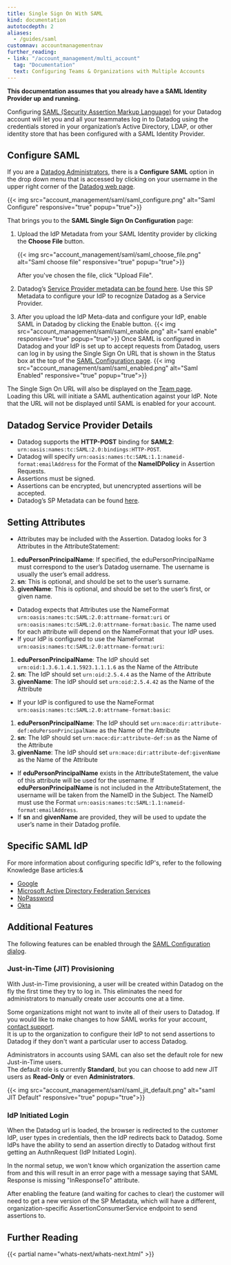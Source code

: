 ```yaml
---
title: Single Sign On With SAML
kind: documentation
autotocdepth: 2
aliases:
  - /guides/saml
customnav: accountmanagementnav
further_reading:
- link: "/account_management/multi_account"
  tag: "Documentation"
  text: Configuring Teams & Organizations with Multiple Accounts
---
```


**This documentation assumes that you already have a SAML Identity Provider up and running.**

Configuring [SAML (Security Assertion Markup Language)](http://en.wikipedia.org/wiki/Security_Assertion_Markup_Language) for your Datadog account will let you and all your teammates log in to Datadog using the credentials stored in your organization’s Active Directory, LDAP, or other identity store that has been configured with a SAML Identity Provider.

## Configure SAML

If you are a [Datadog Administrators](/account_management/team/#datadog-user-roles), there is a **Configure SAML** option in the drop down menu that is accessed by clicking on your username in the upper right corner of the [Datadog web page](https://app.datadoghq.com/saml/saml_setup).

{{< img src="account_management/saml/saml_configure.png" alt="Saml Configure" responsive="true" popup="true">}}

That brings you to the **SAML Single Sign On Configuration** page:

1.  Upload the IdP Metadata from your SAML Identity provider by clicking the **Choose File** button.

    {{< img src="account_management/saml/saml_choose_file.png" alt="Saml choose file" responsive="true" popup="true">}}

    After you've chosen the file, click "Upload File".

2. Datadog’s [Service Provider metadata can be found here](https://app.datadoghq.com/account/saml/metadata.xml). Use this SP Metadata to configure your IdP to recognize Datadog as a Service Provider.

3. After you upload the IdP Meta-data and configure your IdP, enable SAML in Datadog by clicking the Enable button.
{{< img src="account_management/saml/saml_enable.png" alt="saml enable" responsive="true" popup="true">}}
Once SAML is configured in Datadog and your IdP is set up to accept requests from Datadog, users can log in by using the Single Sign On URL that is shown in the Status box at the top of the [SAML Configuration page](https://app.datadoghq.com/saml/saml_setup).
{{< img src="account_management/saml/saml_enabled.png" alt="Saml Enabled" responsive="true" popup="true">}}

The Single Sign On URL will also be displayed on the [Team page](https://app.datadoghq.com/account/team).  
Loading this URL will initiate a SAML authentication against your IdP. Note that the URL will not be displayed until SAML is enabled for your account.

## Datadog Service Provider Details


* Datadog supports the **HTTP-POST** binding for **SAML2**:
`urn:oasis:names:tc:SAML:2.0:bindings:HTTP-POST`.
* Datadog will specify `urn:oasis:names:tc:SAML:1.1:nameid-format:emailAddress` for the Format of the **NameIDPolicy** in Assertion Requests.
* Assertions must be signed.
* Assertions can be encrypted, but unencrypted assertions will be accepted.
* Datadog’s SP Metadata can be found [here](https://app.datadoghq.com/account/saml/metadata.xml).

##  Setting Attributes

* Attributes may be included with the Assertion. Datadog looks for 3 Attributes in the AttributeStatement:
1. **eduPersonPrincipalName**: If specified, the eduPersonPrincipalName must correspond to the user’s Datadog username. The username is usually the user’s email address.
2. **sn**: This is optional, and should be set to the user’s surname.
3. **givenName**: This is optional, and should be set to the user’s first, or given name.
* Datadog expects that Attributes use the NameFormat
`urn:oasis:names:tc:SAML:2.0:attrname-format:uri` or `urn:oasis:names:tc:SAML:2.0:attrname-format:basic`. The name used for each attribute will depend on the NameFormat that your IdP uses.
* If your IdP is configured to use the NameFormat `urn:oasis:names:tc:SAML:2.0:attrname-format:uri`:
1. **eduPersonPrincipalName**: The IdP should set `urn:oid:1.3.6.1.4.1.5923.1.1.1.6` as the Name of the Attribute
2. **sn**: The IdP should set `urn:oid:2.5.4.4` as the Name of the Attribute
3. **givenName**: The IdP should set `urn:oid:2.5.4.42` as the Name of the Attribute
* If your IdP is configured to use the NameFormat `urn:oasis:names:tc:SAML:2.0:attrname-format:basic`:
1. **eduPersonPrincipalName**: The IdP should set `urn:mace:dir:attribute-def:eduPersonPrincipalName` as the Name of the Attribute
2. **sn**: The IdP should set `urn:mace:dir:attribute-def:sn` as the Name of the Attribute
3. **givenName**: The IdP should set `urn:mace:dir:attribute-def:givenName` as the Name of the Attribute
* If **eduPersonPrincipalName** exists in the AttributeStatement, the value of this attribute will be used for the username. If **eduPersonPrincipalName** is not included in the AttributeStatement, the username will be taken from the NameID in the Subject. The NameID must use the Format `urn:oasis:names:tc:SAML:1.1:nameid-format:emailAddress`.
* If **sn** and **givenName** are provided, they will be used to update the user’s name in their Datadog profile.

## Specific SAML IdP

For more information about configuring specific IdP's, refer to the following Knowledge Base articles:&

* [Google](/account_management/faq/how-do-i-configure-google-as-a-saml-idp)
* [Microsoft Active Directory Federation Services](/account_management/faq/how-do-i-setup-microsoft-active-directory-federation-services-as-a-saml-idp)
* [NoPassword](/account_management/faq/how-do-i-configure-nopassword-as-a-saml-idp)
* [Okta](/account_management/faq/how-do-i-configure-okta-as-a-saml-idp)


## Additional Features

The following features can be enabled through the [SAML Configuration dialog](https://app.datadoghq.com/saml/saml_setup).

### Just-in-Time (JIT) Provisioning 

With Just-in-Time provisioning, a user will be created within Datadog on the fly the first time they try to log in. This eliminates the need for administrators to manually create user accounts one at a time.

Some organizations might not want to invite all of their users to Datadog. If you would like to make changes to how SAML works for your account, [contact support](/help).  
It is up to the organization to configure their IdP to not send assertions to Datadog if they don't want a particular user to access Datadog.

Administrators in accounts using SAML can also set the default role for new Just-in-Time users.  
The default role is currently **Standard**, but you can choose to add new JIT users as **Read-Only** or even **Administrators**. 

{{< img src="account_management/saml/saml_jit_default.png" alt="saml JIT Default" responsive="true" popup="true">}}

### IdP Initiated Login

When the Datadog url is loaded, the browser is redirected to the customer IdP, user types in credentials, then the IdP redirects back to Datadog. Some IdPs have the ability to send an assertion directly to Datadog without first getting an AuthnRequest (IdP Initiated Login).

In the normal setup, we won't know which organization the assertion came from and this will result in an error page with a message saying that SAML Response is missing "InResponseTo" attribute.

After enabling the feature (and waiting for caches to clear) the customer will need to get a new version of the SP Metadata, which will have a different, organization-specific AssertionConsumerService endpoint to send assertions to.

## Further Reading

{{< partial name="whats-next/whats-next.html" >}}